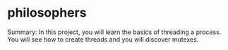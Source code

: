 # philosophers
Summary: In this project, you will learn the basics of threading a process. You will see how to create threads and you will discover mutexes.
